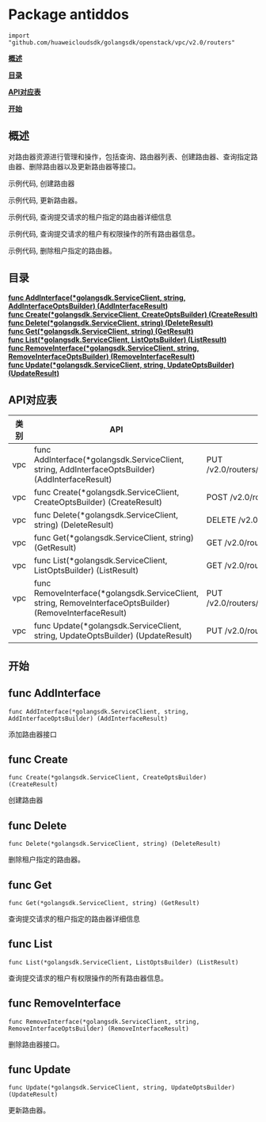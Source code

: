 # Package antiddos
    import "github.com/huaweicloudsdk/golangsdk/openstack/vpc/v2.0/routers"
**[概述](#概述)**  

**[目录](#目录)**  

**[API对应表](#API对应表)**  

**[开始](#开始)**  

## 概述
对路由器资源进行管理和操作，包括查询、路由器列表、创建路由器、查询指定路由器、删除路由器以及更新路由器等接口。

示例代码, 创建路由器

    
示例代码, 更新路由器。

    
示例代码, 查询提交请求的租户指定的路由器详细信息

    
示例代码, 查询提交请求的租户有权限操作的所有路由器信息。

    
    
示例代码, 删除租户指定的路由器。

    
## 目录
**[func AddInterface(*golangsdk.ServiceClient, string, AddInterfaceOptsBuilder) (AddInterfaceResult)](#func-addinterface)**  
**[func Create(*golangsdk.ServiceClient, CreateOptsBuilder) (CreateResult)](#func-create)**  
**[func Delete(*golangsdk.ServiceClient, string) (DeleteResult)](#func-delete)**  
**[func Get(*golangsdk.ServiceClient, string) (GetResult)](#func-get)**  
**[func List(*golangsdk.ServiceClient, ListOptsBuilder) (ListResult)](#func-list)**  
**[func RemoveInterface(*golangsdk.ServiceClient, string, RemoveInterfaceOptsBuilder) (RemoveInterfaceResult)](#func-removeinterface)**  
**[func Update(*golangsdk.ServiceClient, string, UpdateOptsBuilder) (UpdateResult)](#func-update)**  
## API对应表
|类别|API|EndPoint|
|----|---|--------|
|vpc|func AddInterface(*golangsdk.ServiceClient, string, AddInterfaceOptsBuilder) (AddInterfaceResult)|PUT /v2.0/routers/{router_id}/add_router_interface|
|vpc|func Create(*golangsdk.ServiceClient, CreateOptsBuilder) (CreateResult)|POST /v2.0/routers|
|vpc|func Delete(*golangsdk.ServiceClient, string) (DeleteResult)|DELETE /v2.0/routers/{router_id}|
|vpc|func Get(*golangsdk.ServiceClient, string) (GetResult)|GET /v2.0/routers/{router_id}|
|vpc|func List(*golangsdk.ServiceClient, ListOptsBuilder) (ListResult)|GET /v2.0/routers|
|vpc|func RemoveInterface(*golangsdk.ServiceClient, string, RemoveInterfaceOptsBuilder) (RemoveInterfaceResult)|PUT /v2.0/routers/{router_id}/remove_router_interface|
|vpc|func Update(*golangsdk.ServiceClient, string, UpdateOptsBuilder) (UpdateResult)|PUT /v2.0/routers/{router_id}|
## 开始
## func AddInterface
    func AddInterface(*golangsdk.ServiceClient, string, AddInterfaceOptsBuilder) (AddInterfaceResult)  
添加路由器接口
## func Create
    func Create(*golangsdk.ServiceClient, CreateOptsBuilder) (CreateResult)  
创建路由器
## func Delete
    func Delete(*golangsdk.ServiceClient, string) (DeleteResult)  
删除租户指定的路由器。
## func Get
    func Get(*golangsdk.ServiceClient, string) (GetResult)  
查询提交请求的租户指定的路由器详细信息
## func List
    func List(*golangsdk.ServiceClient, ListOptsBuilder) (ListResult)  
查询提交请求的租户有权限操作的所有路由器信息。
## func RemoveInterface
    func RemoveInterface(*golangsdk.ServiceClient, string, RemoveInterfaceOptsBuilder) (RemoveInterfaceResult)  
删除路由器接口。
## func Update
    func Update(*golangsdk.ServiceClient, string, UpdateOptsBuilder) (UpdateResult)  
更新路由器。
